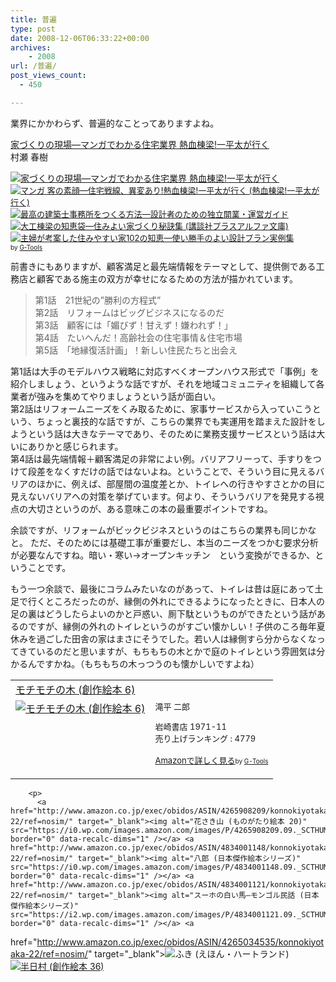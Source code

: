 ```yaml
---
title: 普遍
type: post
date: 2008-12-06T06:33:22+00:00
archives:
    - 2008
url: /普遍/
post_views_count:
  - 450

---
```

業界にかかわらず、普遍的なことってありますよね。

<a href="http://www.amazon.co.jp/%E5%AE%B6%E3%81%A5%E3%81%8F%E3%82%8A%E3%81%AE%E7%8F%BE%E5%A0%B4%E2%80%95%E3%83%9E%E3%83%B3%E3%82%AC%E3%81%A7%E3%82%8F%E3%81%8B%E3%82%8B%E4%BD%8F%E5%AE%85%E6%A5%AD%E7%95%8C-%E7%86%B1%E8%A1%80%E6%A3%9F%E6%A2%81-%E4%B8%80%E5%B9%B3%E5%A4%AA%E3%81%8C%E8%A1%8C%E3%81%8F-%E6%9D%91%E7%80%AC-%E6%98%A5%E6%A8%B9/dp/4822224082%3FSubscriptionId%3D0G91FPYVW6ZGWBH4Y9G2%26tag%3Dkonnokiyotaka-22%26linkCode%3Dxm2%26camp%3D2025%26creative%3D165953%26creativeASIN%3D4822224082" target="_blank">家づくりの現場―マンガでわかる住宅業界 熱血棟梁!一平太が行く</a><img height="1" alt="" src="http://www.assoc-amazon.jp/e/ir?t=konnokiyotaka-22&l=ur2&o=9" width="1" border="0" />  
村瀬 春樹

<a href="http://www.amazon.co.jp/%E5%AE%B6%E3%81%A5%E3%81%8F%E3%82%8A%E3%81%AE%E7%8F%BE%E5%A0%B4%E2%80%95%E3%83%9E%E3%83%B3%E3%82%AC%E3%81%A7%E3%82%8F%E3%81%8B%E3%82%8B%E4%BD%8F%E5%AE%85%E6%A5%AD%E7%95%8C-%E7%86%B1%E8%A1%80%E6%A3%9F%E6%A2%81-%E4%B8%80%E5%B9%B3%E5%A4%AA%E3%81%8C%E8%A1%8C%E3%81%8F-%E6%9D%91%E7%80%AC-%E6%98%A5%E6%A8%B9/dp/4822224082%3FSubscriptionId%3D0G91FPYVW6ZGWBH4Y9G2%26tag%3Dkonnokiyotaka-22%26linkCode%3Dxm2%26camp%3D2025%26creative%3D165953%26creativeASIN%3D4822224082" target="_blank"><img alt="家づくりの現場―マンガでわかる住宅業界 熱血棟梁!一平太が行く" src="https://i1.wp.com/ecx.images-amazon.com/images/I/51C1ZCP7X8L._SL160_.jpg" border="0" data-recalc-dims="1" /></a>  
<font size="-1"><a href="http://www.amazon.co.jp/exec/obidos/ASIN/4822224198/konnokiyotaka-22/ref=nosim/" target="_blank"><img alt="マンガ 客の素顔―住宅戦線、異変あり!熱血棟梁!一平太が行く (熱血棟梁!一平太が行く)" src="https://i2.wp.com/images.amazon.com/images/P/4822224198.09._SCTHUMBZZZ_.jpg" border="0" data-recalc-dims="1" /></a> <a href="http://www.amazon.co.jp/exec/obidos/ASIN/4767807093/konnokiyotaka-22/ref=nosim/" target="_blank"><img alt="最高の建築士事務所をつくる方法―設計者のための独立開業・運営ガイド" src="https://i1.wp.com/images.amazon.com/images/P/4767807093.09._SCTHUMBZZZ_.jpg" border="0" data-recalc-dims="1" /></a> <a href="http://www.amazon.co.jp/exec/obidos/ASIN/4062560542/konnokiyotaka-22/ref=nosim/" target="_blank"><img alt="大工棟梁の知恵袋―住みよい家づくり秘訣集 (講談社プラスアルファ文庫)" src="https://i1.wp.com/images.amazon.com/images/P/4062560542.09._SCTHUMBZZZ_.jpg" border="0" data-recalc-dims="1" /></a> <a href="http://www.amazon.co.jp/exec/obidos/ASIN/4062082268/konnokiyotaka-22/ref=nosim/" target="_blank"><img alt="主婦が考案した住みやすい家102の知恵―使い勝手のよい設計プラン実例集" src="https://i1.wp.com/images.amazon.com/images/P/4062082268.09._SCTHUMBZZZ_.jpg" border="0" data-recalc-dims="1" /></a> <br /></font><font size="-2">by <a href="http://www.goodpic.com/mt/aws/index.html">G-Tools</a></font> 

前書きにもありますが、顧客満足と最先端情報をテーマとして、提供側である工務店と顧客である施主の双方が幸せになるための方法が描かれています。

> 第1話　21世紀の”勝利の方程式”  
> 第2話　リフォームはビッグビジネスになるのだ  
> 第3話　顧客には「媚びず！甘えず！嫌われず！」  
> 第4話　たいへんだ！高齢社会の住宅事情＆住宅市場  
> 第5話　「地縁復活計画」！新しい住民たちと出会え

第1話は大手のモデルハウス戦略に対応すべくオープンハウス形式で「事例」を紹介しましょう、というような話ですが、それを地域コミュニティを組織して各業者が強みを集めてやりましょうという話が面白い。  
第2話はリフォームニーズをくみ取るために、家事サービスから入っていこうという、ちょっと裏技的な話ですが、こちらの業界でも実運用を踏まえた設計をしようという話は大きなテーマであり、そのために業務支援サービスという話は大いにありかと感じられます。  
第4話は最先端情報＋顧客満足の非常によい例。バリアフリーって、手すりをつけて段差をなくすだけの話ではないよね。ということで、そういう目に見えるバリアのほかに、例えば、部屋間の温度差とか、トイレへの行きやすさとかの目に見えないバリアへの対策を挙げています。何より、そういうバリアを発見する視点の大切さというのが、ある意味この本の最重要ポイントですね。

余談ですが、リフォームがビックビジネスというのはこちらの業界も同じかなと。 ただ、そのためには基礎工事が重要だし、本当のニーズをつかむ要求分析が必要なんですね。暗い・寒い→オープンキッチン　という変換ができるか、ということです。

もう一つ余談で、最後にコラムみたいなのがあって、トイレは昔は庭にあって土足で行くところだったのが、縁側の外れにできるようになったときに、日本人の足の裏はどうしたらよいのかと戸惑い、厠下駄というものができたという話があるのですが、縁側の外れのトイレというのがすごい懐かしい！子供のころ毎年夏休みを過ごした田舎の家はまさにそうでした。若い人は縁側すら分からなくなってきているのだと思いますが、もちもちの木とかで庭のトイレという雰囲気は分かるんですかね。（もちもちの木っつうのも懐かしいですよね）

<table cellpadding="5" border="0">
  <tr>
    <td colspan="2">
      <a href="http://www.amazon.co.jp/%E3%83%A2%E3%83%81%E3%83%A2%E3%83%81%E3%81%AE%E6%9C%A8-%E5%89%B5%E4%BD%9C%E7%B5%B5%E6%9C%AC-6-%E6%96%8E%E8%97%A4-%E9%9A%86%E4%BB%8B/dp/426590906X%3FSubscriptionId%3D0G91FPYVW6ZGWBH4Y9G2%26tag%3Dkonnokiyotaka-22%26linkCode%3Dxm2%26camp%3D2025%26creative%3D165953%26creativeASIN%3D426590906X" target="_blank">モチモチの木 (創作絵本 6)</a><img height="1" alt="" src="http://www.assoc-amazon.jp/e/ir?t=konnokiyotaka-22&l=ur2&o=9" width="1" border="0" />
    </td>
  </tr>
  
  <tr>
    <td valign="top">
      <a href="http://www.amazon.co.jp/%E3%83%A2%E3%83%81%E3%83%A2%E3%83%81%E3%81%AE%E6%9C%A8-%E5%89%B5%E4%BD%9C%E7%B5%B5%E6%9C%AC-6-%E6%96%8E%E8%97%A4-%E9%9A%86%E4%BB%8B/dp/426590906X%3FSubscriptionId%3D0G91FPYVW6ZGWBH4Y9G2%26tag%3Dkonnokiyotaka-22%26linkCode%3Dxm2%26camp%3D2025%26creative%3D165953%26creativeASIN%3D426590906X" target="_blank"><img alt="モチモチの木 (創作絵本 6)" src="https://i2.wp.com/ecx.images-amazon.com/images/I/51VEBHJ1CYL._SL160_.jpg" border="0" data-recalc-dims="1" /></a>
    </td>
    <td valign="top">
      <font size="-1">滝平 二郎 </p>
      <p>
        岩崎書店 1971-11<br />売り上げランキング : 4779
      </p>
      <p>
        <a href="http://www.amazon.co.jp/%E3%83%A2%E3%83%81%E3%83%A2%E3%83%81%E3%81%AE%E6%9C%A8-%E5%89%B5%E4%BD%9C%E7%B5%B5%E6%9C%AC-6-%E6%96%8E%E8%97%A4-%E9%9A%86%E4%BB%8B/dp/426590906X%3FSubscriptionId%3D0G91FPYVW6ZGWBH4Y9G2%26tag%3Dkonnokiyotaka-22%26linkCode%3Dxm2%26camp%3D2025%26creative%3D165953%26creativeASIN%3D426590906X" target="_blank">Amazonで詳しく見る</a></font><font size="-2">by <a href="http://www.goodpic.com/mt/aws/index.html">G-Tools</a></font></td> </tr> </tbody> </table> 
        
        <p>
          <a href="http://www.amazon.co.jp/exec/obidos/ASIN/4265908209/konnokiyotaka-22/ref=nosim/" target="_blank"><img alt="花さき山 (ものがたり絵本 20)" src="https://i0.wp.com/images.amazon.com/images/P/4265908209.09._SCTHUMBZZZ_.jpg" border="0" data-recalc-dims="1" /></a> <a href="http://www.amazon.co.jp/exec/obidos/ASIN/4834001148/konnokiyotaka-22/ref=nosim/" target="_blank"><img alt="八郎 (日本傑作絵本シリーズ)" src="https://i0.wp.com/images.amazon.com/images/P/4834001148.09._SCTHUMBZZZ_.jpg" border="0" data-recalc-dims="1" /></a> <a href="http://www.amazon.co.jp/exec/obidos/ASIN/4834001121/konnokiyotaka-22/ref=nosim/" target="_blank"><img alt="スーホの白い馬―モンゴル民話 (日本傑作絵本シリーズ)" src="https://i2.wp.com/images.amazon.com/images/P/4834001121.09._SCTHUMBZZZ_.jpg" border="0" data-recalc-dims="1" /></a> <a
href="http://www.amazon.co.jp/exec/obidos/ASIN/4265034535/konnokiyotaka-22/ref=nosim/" target="_blank"><img alt="ふき (えほん・ハートランド)" src="https://i0.wp.com/images.amazon.com/images/P/4265034535.09._SCTHUMBZZZ_.jpg" border="0" data-recalc-dims="1" /></a> <a href="http://www.amazon.co.jp/exec/obidos/ASIN/4265909361/konnokiyotaka-22/ref=nosim/" target="_blank"><img alt="半日村 (創作絵本 36)" src="https://i1.wp.com/images.amazon.com/images/P/4265909361.09._SCTHUMBZZZ_.jpg" border="0" data-recalc-dims="1" /></a>
        </p>